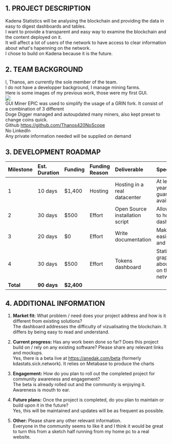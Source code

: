 ## 1. PROJECT DESCRIPTION

Kadena Statistics will be analysing the blockchain and providing the data in easy to digest dashboards and tables.  
I want to provide a transparent and easy way to examine the blockchain and the content deployed on it.  
It will affect a lot of users of the network to have access to clear information about what's hapenning on the network.  
I chose to build on Kadena because it is the future.  



## 2. TEAM BACKGROUND

I, Thanos, am currently the sole member of the team.  
I do not have a developper background, I manage mining farms.  
Here is some images of my previous work, those were my first GUI.  
![](https://anedak.com/PreviousWorks.png)  
GUI Miner EPIC was used to simplify the usage of a GRIN fork. It consist of a combination of 3 different  
Doge Digger managed and autoupdated many miners, also kept preset to change coins quick.  
Github https://github.com/Thanos420NoScope  
No LinkedIn  
Any private information needed will be supplied on demand  



## 3. DEVELOPMENT ROADMAP

| Milestone   | Est. Duration | Funding      | Funding Reason  | Deliverable                     | Specification                                          |
| :---------- | :------------ | :------------| :-------------- | :-------------------------------| :------------------------------------------------------|
| 1           | 10 days       | $1,400       | Hosting         | Hosting in a real datacenter    | At least a year of guaranteed availability             |
| 2           | 30 days       | $500         | Effort          | Open Source installation script | Allow anyone to host the dashboard                     |
| 3           | 20 days       | $0           | Effort          | Write documentation             | Make it easier to run and modify                       |
| 4           | 30 days       | $500         | Effort          | Tokens dashboard                | Statistics and graphics about tokens on the network    |
| **Total**   | **90 days**   | **$2,400**   |                 |                                 |                                                        |



## 4. ADDITIONAL INFORMATION

1. **Market fit:** What problem / need does your project address and how is it different from existing solutions?  
The dashboard addresses the difficulty of vizualisating the blockchain. It differs by being easy to read and understand.

2. **Current progress:** Has any work been done so far? Does this project build on / rely on any existing software? Please share any relevant links and mockups.  
Yes, there is a beta live at https://anedak.com/beta (formerly kdastats.sick.network). It relies on Metabase to produce the charts

3. **Engagement:** How do you plan to roll out the completed project for community awareness and engagement?  
The beta is already rolled out and the community is enjoying it. Awareness is mouth to ear.

4. **Future plans:** Once the project is completed, do you plan to maintain or build upon it in the future?  
Yes, this will be maintained and updates will be as frequent as possible.

5. **Other:** Please share any other relevant information.  
Everyone in the community seems to like it and I think it would be great to turn this from a sketch half running from my home pc to a real website.
